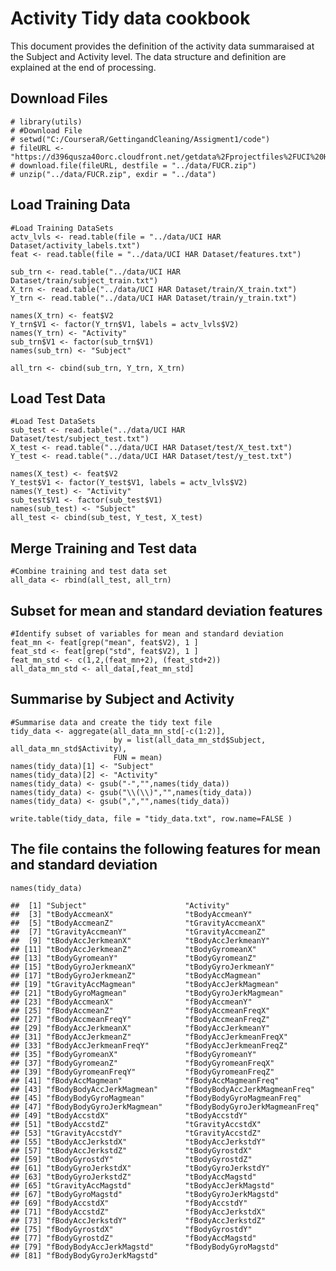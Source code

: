 Activity Tidy data cookbook
===========================

This document provides the definition of the activity data summaraised
at the Subject and Activity level. The data structure and definition are
explained at the end of processing.

Download Files
--------------

    # library(utils)
    # #Download File
    # setwd("C:/CourseraR/GettingandCleaning/Assigment1/code")
    # fileURL <- "https://d396qusza40orc.cloudfront.net/getdata%2Fprojectfiles%2FUCI%20HAR%20Dataset.zip"
    # download.file(fileURL, destfile = "../data/FUCR.zip")
    # unzip("../data/FUCR.zip", exdir = "../data")

Load Training Data
------------------

    #Load Training DataSets
    actv_lvls <- read.table(file = "../data/UCI HAR Dataset/activity_labels.txt")
    feat <- read.table(file = "../data/UCI HAR Dataset/features.txt")

    sub_trn <- read.table("../data/UCI HAR Dataset/train/subject_train.txt")
    X_trn <- read.table("../data/UCI HAR Dataset/train/X_train.txt")
    Y_trn <- read.table("../data/UCI HAR Dataset/train/y_train.txt")

    names(X_trn) <- feat$V2
    Y_trn$V1 <- factor(Y_trn$V1, labels = actv_lvls$V2)
    names(Y_trn) <- "Activity"
    sub_trn$V1 <- factor(sub_trn$V1)
    names(sub_trn) <- "Subject"

    all_trn <- cbind(sub_trn, Y_trn, X_trn)

Load Test Data
--------------

    #Load Test DataSets
    sub_test <- read.table("../data/UCI HAR Dataset/test/subject_test.txt")
    X_test <- read.table("../data/UCI HAR Dataset/test/X_test.txt")
    Y_test <- read.table("../data/UCI HAR Dataset/test/y_test.txt")

    names(X_test) <- feat$V2
    Y_test$V1 <- factor(Y_test$V1, labels = actv_lvls$V2)
    names(Y_test) <- "Activity"
    sub_test$V1 <- factor(sub_test$V1)
    names(sub_test) <- "Subject"
    all_test <- cbind(sub_test, Y_test, X_test)

Merge Training and Test data
----------------------------

    #Combine training and test data set
    all_data <- rbind(all_test, all_trn)

Subset for mean and standard deviation features
-----------------------------------------------

    #Identify subset of variables for mean and standard deviation
    feat_mn <- feat[grep("mean", feat$V2), 1 ]
    feat_std <- feat[grep("std", feat$V2), 1 ]
    feat_mn_std <- c(1,2,(feat_mn+2), (feat_std+2))
    all_data_mn_std <- all_data[,feat_mn_std]

Summarise by Subject and Activity
---------------------------------

    #Summarise data and create the tidy text file
    tidy_data <- aggregate(all_data_mn_std[-c(1:2)], 
                           by = list(all_data_mn_std$Subject, all_data_mn_std$Activity),
                           FUN = mean)
    names(tidy_data)[1] <- "Subject"
    names(tidy_data)[2] <- "Activity"
    names(tidy_data) <- gsub("-","",names(tidy_data))
    names(tidy_data) <- gsub("\\(\\)","",names(tidy_data))
    names(tidy_data) <- gsub(",","",names(tidy_data))

    write.table(tidy_data, file = "tidy_data.txt", row.name=FALSE )

The file contains the following features for mean and standard deviation
-

    names(tidy_data)

    ##  [1] "Subject"                      "Activity"                    
    ##  [3] "tBodyAccmeanX"                "tBodyAccmeanY"               
    ##  [5] "tBodyAccmeanZ"                "tGravityAccmeanX"            
    ##  [7] "tGravityAccmeanY"             "tGravityAccmeanZ"            
    ##  [9] "tBodyAccJerkmeanX"            "tBodyAccJerkmeanY"           
    ## [11] "tBodyAccJerkmeanZ"            "tBodyGyromeanX"              
    ## [13] "tBodyGyromeanY"               "tBodyGyromeanZ"              
    ## [15] "tBodyGyroJerkmeanX"           "tBodyGyroJerkmeanY"          
    ## [17] "tBodyGyroJerkmeanZ"           "tBodyAccMagmean"             
    ## [19] "tGravityAccMagmean"           "tBodyAccJerkMagmean"         
    ## [21] "tBodyGyroMagmean"             "tBodyGyroJerkMagmean"        
    ## [23] "fBodyAccmeanX"                "fBodyAccmeanY"               
    ## [25] "fBodyAccmeanZ"                "fBodyAccmeanFreqX"           
    ## [27] "fBodyAccmeanFreqY"            "fBodyAccmeanFreqZ"           
    ## [29] "fBodyAccJerkmeanX"            "fBodyAccJerkmeanY"           
    ## [31] "fBodyAccJerkmeanZ"            "fBodyAccJerkmeanFreqX"       
    ## [33] "fBodyAccJerkmeanFreqY"        "fBodyAccJerkmeanFreqZ"       
    ## [35] "fBodyGyromeanX"               "fBodyGyromeanY"              
    ## [37] "fBodyGyromeanZ"               "fBodyGyromeanFreqX"          
    ## [39] "fBodyGyromeanFreqY"           "fBodyGyromeanFreqZ"          
    ## [41] "fBodyAccMagmean"              "fBodyAccMagmeanFreq"         
    ## [43] "fBodyBodyAccJerkMagmean"      "fBodyBodyAccJerkMagmeanFreq" 
    ## [45] "fBodyBodyGyroMagmean"         "fBodyBodyGyroMagmeanFreq"    
    ## [47] "fBodyBodyGyroJerkMagmean"     "fBodyBodyGyroJerkMagmeanFreq"
    ## [49] "tBodyAccstdX"                 "tBodyAccstdY"                
    ## [51] "tBodyAccstdZ"                 "tGravityAccstdX"             
    ## [53] "tGravityAccstdY"              "tGravityAccstdZ"             
    ## [55] "tBodyAccJerkstdX"             "tBodyAccJerkstdY"            
    ## [57] "tBodyAccJerkstdZ"             "tBodyGyrostdX"               
    ## [59] "tBodyGyrostdY"                "tBodyGyrostdZ"               
    ## [61] "tBodyGyroJerkstdX"            "tBodyGyroJerkstdY"           
    ## [63] "tBodyGyroJerkstdZ"            "tBodyAccMagstd"              
    ## [65] "tGravityAccMagstd"            "tBodyAccJerkMagstd"          
    ## [67] "tBodyGyroMagstd"              "tBodyGyroJerkMagstd"         
    ## [69] "fBodyAccstdX"                 "fBodyAccstdY"                
    ## [71] "fBodyAccstdZ"                 "fBodyAccJerkstdX"            
    ## [73] "fBodyAccJerkstdY"             "fBodyAccJerkstdZ"            
    ## [75] "fBodyGyrostdX"                "fBodyGyrostdY"               
    ## [77] "fBodyGyrostdZ"                "fBodyAccMagstd"              
    ## [79] "fBodyBodyAccJerkMagstd"       "fBodyBodyGyroMagstd"         
    ## [81] "fBodyBodyGyroJerkMagstd"
